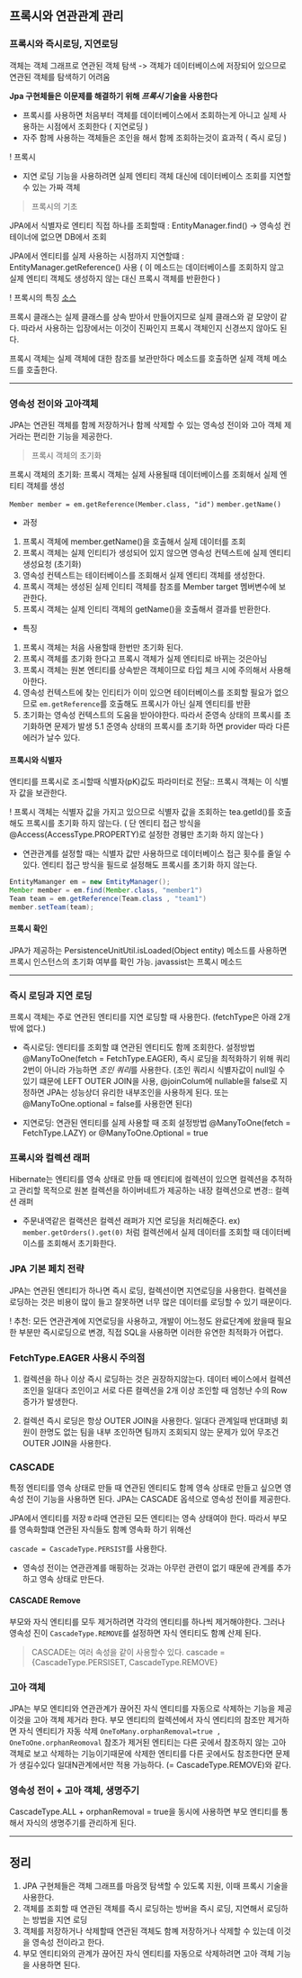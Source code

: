 ## 프록시와 연관관계 관리

### 프록시와 즉시로딩, 지연로딩
객체는 객체 그래프로 연관된 객체 탐색 -> 객체가 데이터베이스에 저장되어 있으므로 연관된 객체를 탐색하기 어려움

**Jpa 구현체들은 이문제를 해결하기 위해 _프록시_ 기술을 사용한다**

* 프록시를 사용하면 처음부터 객체를 데이터베이스에서 조회하는게 아니고 실제 사용하는 시점에서 조회한다 ( 지연로딩 )
* 자주 함께 사용하는 객체들은 조인을 해서 함께 조회하는것이 효과적 ( 즉시 로딩 )


! 프록시

- 지연 로딩 기능을 사용하려면 실제 엔티티 객체 대신에 데이터베이스 조회를 지연할 수 있는 가짜 객체 

> 프록시의 기초

JPA에서 식별자로 엔티티 직접 하나를 조회할때 : EntityManager.find() -> 영속성 컨테이너에 없으면 DB에서 조회

JPA에서 엔티티를 실제 사용하는 시점까지 지연할떄 : EntityManager.getReference() 사용
( 이 메소드는 데이터베이스를 조회하지 않고 실제 엔티티 객체도 생성하지 않는 대신 프록시 객체를 반환한다 )

! 프록시의 특징 [소스](./ProxyExample.java)

프록시 클래스는 실제 클래스를 상속 받아서 만들어지므로 실제 클래스와 겉 모양이 같다.
따라서 사용하는 입장에서는 이것이 진짜인지 프록시 객체인지 신경쓰지 않아도 된다.

프록시 객체는 실제 객체에 대한 참조를 보관만하다 메소드를 호출하면 실제 객체 메소드를 호출한다. 

<hr>

### 영속성 전이와 고아객체

JPA는 연관된 객체를 함께 저장하거나 함께 삭제할 수 있는 영속성 전이와 고아 객체 제거라는 편리한 기능을 제공한다.

> 프록시 객체의 초기화

프록시 객체의 초기화: 프록시 객체는 실제 사용될때 데이터베이스를 조회해서 실제 엔티티 객체를 생성

`Member member = em.getReference(Member.class, "id")`
`member.getName()`

* 과정

1. 프록시 객체에 member.getName()을 호출해서 실제 데이터를 조회
2. 프록시 객체는 실제 인티티가 생성되어 있지 않으면 영속성 컨텍스트에 실제 엔티티 생성요청 (초기화)
3. 영속성 컨텍스트는 테이터베이스를 조회해서 실제 엔티티 객체를 생성한다.
4. 프록시 객체는 생성된 실제 인티티 객체를 참조를 Member target 멤버변수에 보관한다.
5. 프록시 객체는 실제 인티티 객체의 getName()을 호출해서 결과를 반환한다.

* 특징

1. 프록시 객체는 처음 사용할때 한번만 초기화 된다.
2. 프록시 객체를 초기화 한다고 프록시 객체가 실제 엔티티로 바뀌는 것은아님
3. 프록시 객체는 원본 엔티티를 상속받은 객체이므로 타입 체크 시에 주의해서 사용해아한다.
4. 영속성 컨텍스트에 찾는 인티티가 이미 있으면 테이터베이스를 조회할 필요가 없으므로 `em.getReference`를 호출해도 프록시가 아닌 실제 엔티티를 반환
5. 초기화는 영속성 컨텍스트의 도움을 받아야한다. 따라서 준영속 상태의 프록시를 초기화하면 문제가 발생
5.1 준영속 상태의 프록시를 초기화 하면 provider 따라 다른 에러가 날수 있다.

#### 프록시와 식별자

엔티티를 프록시로 조ㅚ할때 식별자(pK)값도 파라미터로 전달:: 프록시 객체는 이 식별자 값을 보관한다.

! 프록시 객체는 식별자 값을 가지고 있으므로 식별자 값을 조회하는 tea.getId()를 호출해도 프록시를 초기화 하지 않는다.
( 단 엔티티 접근 방식을 @Access(AccessType.PROPERTY)로 설정한 경웽만 초기화 하지 않는다 )

* 연관관계를 설정할 때는 식별자 값만 사용하므로 데이터베이스 접근 횟수를 줄일 수 있다. 
엔티티 접근 방식을 필드로 설정해도 프록시를 초기화 하지 않는다.

```java
EntityMamanger em = new EmtityManager();
Member member = em.find(Member.class, "member1")
Team team = em.getReference(Team.class , "team1")
member.setTeam(team);
```

#### 프록시 확인
JPA가 제공하는 PersistenceUnitUtil.isLoaded(Object entity) 메소드를 사용하면
프록시 인스턴스의 초기화 여부를 확인 가능. javassist는 프록시 메소드

<hr>

### 즉시 로딩과 지연 로딩

프록시 객체는 주로 연관된 엔티티를 지연 로딩할 때 사용한다. (fetchType은 아래 2개 밖에 없다.)

* 즉시로딩: 엔티티를 조회할 떄 연관된 엔티티도 함께 조회한다. 설정방법 @ManyToOne(fetch = FetchType.EAGER), 
즉시 로딩을 최적화하기 위해 쿼리2번이 아니라 가능하면 *조인 쿼리*를 사용한다.
(조인 쿼리시 식별자값이 null일 수 있기 떄문에 LEFT OUTER JOIN을 사용, @joinColum에 nullable을 false로 지정하면
JPA는 성능상더 유리한 내부조인을 사용하게 된다. 또는 @ManyToOne.optional = false를 사용한면 된다)  

* 지연로딩: 연관된 엔티티를 실제 사용할 때 조회 설정방법 @ManyToOne(fetch = FetchType.LAZY) or @ManyToOne.Optional = true

### 프록시와 컬렉션 래퍼

Hibernate는 엔티티를 영속 상태로 만들 때 엔티티에 컬렉션이 있으면 컬렉션을 추적하고 관리할 목적으로
원본 컬렉션을 하이버네트가 제공하는 내장 컬렉션으로 변경:: 컬렉션 래퍼

* 주문내역같은 컬랙션은 컬렉션 래퍼가 지연 로딩을 처리해준다.
ex) `member.getOrders().get(0)` 처럼 컬렉션에서 실제 데이터를 조회할 때 데이터베이스를 조회해서 초기화한다.

### JPA 기본 페치 전략

JPA는 연관된 엔티티가 하나면 즉시 로딩, 컬렉션이면 지연로딩을 사용한다. 컬렉션을 로딩하는 것은 비용이 많이 들고
잘못하면 너무 많은 데이터를 로딩할 수 있기 때문이다. 

! 추천: 모든 연관관계에 지연로딩을 사용하고, 개발이 어느정도 완료단계에 왔을때 필요한 부분만 즉시로딩으로 변경,
직접 SQL을 사용하면 이러한 유연한 최적화가 어렵다.

### FetchType.EAGER 사용시 주의점

1. 컬렉션을 하나 이상 즉시 로딩하는 것은 권장하지않는다. 데이터 베이스에서 컬렉션조인을 일대다 조인이고 서로 다른 컬렉션을 2개 이상 조인할 때
엄청난 수의 Row증가가 발생한다.

2. 컬렉션 즉시 로딩은 항상 OUTER JOIN을 사용한다. 일대다 관계일때 반대펴넹 회원이 한명도 없는 팀을 내부 조인하면 팀까지 조회되지 않는 문제가 있어
무조건 OUTER JOIN을 사용한다. 

### CASCADE

특정 엔티티를 영속 상태로 만들 때 연관된 엔티티도 함께 영속 상태로 만들고 싶으면 영속성 전이 기능을 사용하면 된다.
JPA는 CASCADE 옵셕으로 영속성 전이를 제공한다. 

JPA에서 엔티티를 저장ㅎ라때 연관된 모든 엔티티는 영속 상태여야 한다. 
따라서 부모를 영속화할떄 연관된 자식들도 함꼐 영속화 하기 위해선

`cascade = CascadeType.PERSIST`를 사용한다.

* 영속성 전이는 연관관계를 매핑하는 것과는 아무런 관련이 없기 때문에 관계를 추가하고 영속 상태로 만든다.


#### CASCADE Remove
부모와 자식 엔티티를 모두 제거하려면 각각의 엔티티를 하나씩 제거해야한다.
그러나 영속성 진이 `CascadeType.REMOVE`를 설정하면 자식 엔티티도 함꼐 산제 된다.

> CASCADE는 여러 속성을 같이 사용할수 있다. cascade = {CascadeType.PERSISET, CascadeType.REMOVE}

### 고아 객체

JPA는 부모 엔티티와 연관관계가 끊어진 자식 엔티티를 자동으로 삭제하는 기능을 제공 이것을 고아 객체 제거라 한다.
부모 엔티티의 컬렉션에서 자식 엔티티의 참조만 제거하면 자식 엔티티가 자동 삭제
`OneToMany.orphanRemoval=true , OneToOne.orphanReomoval` 참조가 제거된 엔티티는 다른 곳에서 참조하지 
않는 고아 객체로 보고 삭제하는 기능이기때문에 삭제한 엔티티를 다른 곳에서도 참조한다면 문제가 생길수있다 일대N관계에서만 적용 가능하다.
(= CascadeType.REMOVE)와 같다.

### 영속성 전이 + 고아 객체, 생명주기
CascadeType.ALL + orphanRemoval = true을 동시에 사용하면 부모 엔티티를 통해서 자식의 생명주기를 관리하게 된다.

<hr>

## 정리

1. JPA 구현체들은 객체 그래프를 마음껏 탐색할 수 있도록 지원, 이때 프록시 기술을 사용한다.
2. 객체를 조회할 때 연관된 객체를 즉시 로딩하는 방버을 즉시 로딩, 지연해서 로딩하는 방법을 지연 로딩
3. 객체를 저장하거나 삭제할때 연관된 객체도 함꼐 저장하거나 삭제할 수 있는데 이것을 영속성 전이라고 한다.
4. 부모 엔티티와의 관계가 끊어진 자식 엔티티를 자동으로 삭제하려면 고아 객체 기능을 사용하면 된다.

